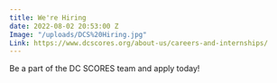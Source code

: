 ```yaml
---
title: We're Hiring
date: 2022-08-02 20:53:00 Z
Image: "/uploads/DCS%20Hiring.jpg"
Link: https://www.dcscores.org/about-us/careers-and-internships/
---
```


Be a part of the DC SCORES team and apply today!